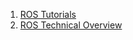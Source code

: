 


1. [ROS Tutorials](http://wiki.ros.org/ROS/Tutorials)
2. [ROS Technical Overview](http://wiki.ros.org/ROS/Technical%20Overview)

